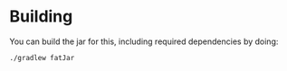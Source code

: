 # Building #

You can build the jar for this, including required dependencies by doing:

```bash
./gradlew fatJar
```